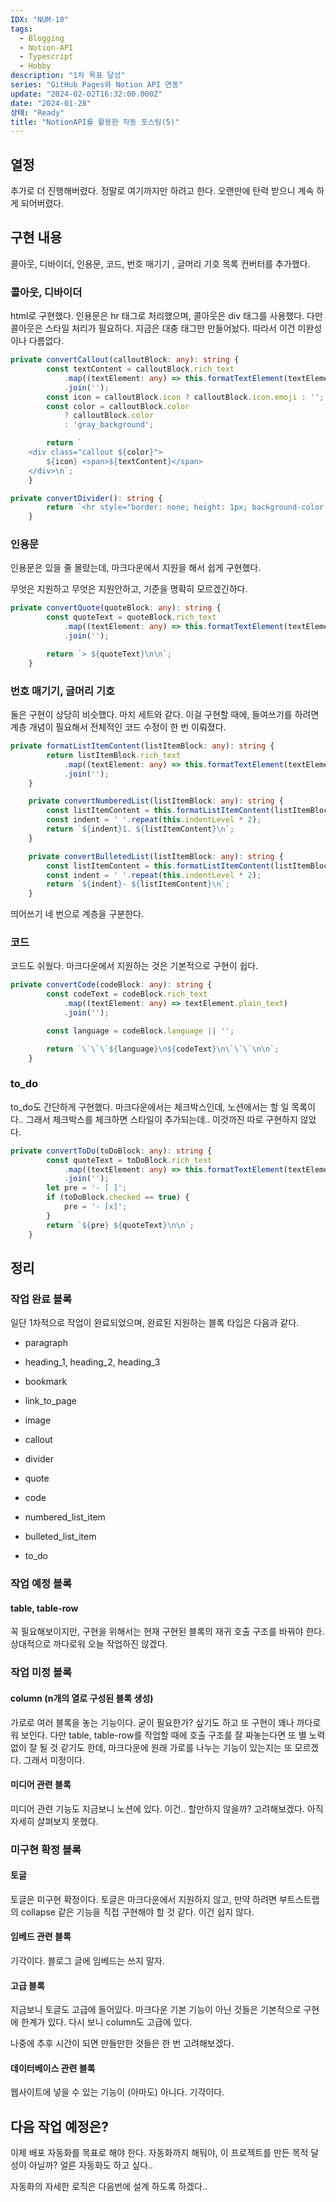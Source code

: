 ```yaml
---
IDX: "NUM-10"
tags:
  - Blogging
  - Notion-API
  - Typescript
  - Hobby
description: "1차 목표 달성"
series: "GitHub Pages와 Notion API 연동"
update: "2024-02-02T16:32:00.000Z"
date: "2024-01-28"
상태: "Ready"
title: "NotionAPI를 활용한 자동 포스팅(5)"
---
```

## 열정

추가로 더 진행해버렸다. 정말로 여기까지만 하려고 한다. 오랜만에 탄력 받으니 계속 하게 되어버렸다. 

## 구현 내용

콜아웃, 디바이더, 인용문, 코드, 번호 매기기 , 글머리 기호 목록 컨버터를 추가했다. 

### 콜아웃, 디바이더

html로 구현했다. 인용문은 hr 태그로 처리했으며, 콜아웃은 div 태그를 사용했다. 다만 콜아웃은 스타일 처리가 필요하다. 지금은 대충 태그만 만들어놨다. 따라서 이건 미완성이나 다름없다. 

```typescript
private convertCallout(calloutBlock: any): string {
        const textContent = calloutBlock.rich_text
            .map((textElement: any) => this.formatTextElement(textElement))
            .join('');
        const icon = calloutBlock.icon ? calloutBlock.icon.emoji : '';
        const color = calloutBlock.color
            ? calloutBlock.color
            : 'gray_background';

        return `
    <div class="callout ${color}">
        ${icon} <span>${textContent}</span>
    </div>\n`;
    }

private convertDivider(): string {
        return `<hr style="border: none; height: 1px; background-color: #e0e0e0; margin: 16px 0;" />\n`;
    }
```

### 인용문

인용문은 있을 줄 몰랐는데, 마크다운에서 지원을 해서 쉽게 구현했다. 

무엇은 지원하고 무엇은 지원안하고, 기준을 명확히 모르겠긴하다. 

```typescript
private convertQuote(quoteBlock: any): string {
        const quoteText = quoteBlock.rich_text
            .map((textElement: any) => this.formatTextElement(textElement))
            .join('');

        return `> ${quoteText}\n\n`;
    }
```

### 번호 매기기, 글머리 기호 

둘은 구현이 상당히 비슷했다. 마치 세트와 같다. 이걸 구현할 때에, 들여쓰기를 하려면 계층 개념이 필요해서 전체적인 코드 수정이 한 번 이뤄졌다. 

```typescript
private formatListItemContent(listItemBlock: any): string {
        return listItemBlock.rich_text
            .map((textElement: any) => this.formatTextElement(textElement))
            .join('');
    }

    private convertNumberedList(listItemBlock: any): string {
        const listItemContent = this.formatListItemContent(listItemBlock);
        const indent = ' '.repeat(this.indentLevel * 2);
        return `${indent}1. ${listItemContent}\n`;
    }

    private convertBulletedList(listItemBlock: any): string {
        const listItemContent = this.formatListItemContent(listItemBlock);
        const indent = ' '.repeat(this.indentLevel * 2);
        return `${indent}- ${listItemContent}\n`;
    }
```

띄어쓰기 네 번으로 계층을 구분한다. 

### 코드 

코드도 쉬웠다. 마크다운에서 지원하는 것은 기본적으로 구현이 쉽다. 

```typescript
private convertCode(codeBlock: any): string {
        const codeText = codeBlock.rich_text
            .map((textElement: any) => textElement.plain_text)
            .join('');

        const language = codeBlock.language || '';

        return `\`\`\`${language}\n${codeText}\n\`\`\`\n\n`;
    }
```

### to_do

to_do도 간단하게 구현했다. 마크다운에서는 체크박스인데, 노션에서는 할 일 목록이다.. 그래서 체크박스를 체크하면 스타일이 추가되는데.. 이것까진 따로 구현하지 않았다. 

```typescript
private convertToDo(toDoBlock: any): string {
        const quoteText = toDoBlock.rich_text
            .map((textElement: any) => this.formatTextElement(textElement))
            .join('');
        let pre = '- [ ]';
        if (toDoBlock.checked == true) {
            pre = '- [x]';
        }
        return `${pre} ${quoteText}\n\n`;
    }
```

## 정리 

### 작업 완료 블록

일단 1차적으로 작업이 완료되었으며, 완료된 지원하는 블록 타입은 다음과 같다. 

- paragraph

- heading_1, heading_2, heading_3

- bookmark

- link_to_page

- image

- callout

- divider

- quote

- code

- numbered_list_item

- bulleted_list_item

- to_do

### 작업 예정 블록

#### table, table-row

꼭 필요해보이지만, 구현을 위해서는 현재 구현된 블록의 재귀 호출 구조를 바꿔야 한다. 상대적으로 까다로워 오늘 작업하진 않겠다. 

### 작업 미정 블록

#### column (n개의 열로 구성된 블록 생성)

가로로 여러 블록을 놓는 기능이다. 굳이 필요한가? 싶기도 하고 또 구현이 꽤나 까다로워 보인다. 다만 table, table-row를 작업할 때에 호출 구조를 잘 짜놓는다면 또 별 노력 없이 잘 될 것 같기도 한데, 마크다운에 원래 가로를 나누는 기능이 있는지는 또 모르겠다. 그래서 미정이다. 

#### 미디어 관련 블록

미디어 관련 기능도 지금보니 노션에 있다. 이건.. 할만하지 않을까? 고려해보겠다. 아직 자세히 살펴보지 못했다. 

### 미구현 확정 블록

#### 토글

토글은 미구현 확정이다. 토글은 마크다운에서 지원하지 않고, 만약 하려면 부트스트랩의 collapse 같은 기능을 직접 구현해야 할 것 같다. 이건 쉽지 않다. 

#### 임베드 관련 블록

기각이다. 블로그 글에 임베드는 쓰지 말자. 

#### 고급 블록

지금보니 토글도 고급에 들어있다. 마크다운 기본 기능이 아닌 것들은 기본적으로 구현에 한계가 있다. 다시 보니 column도 고급에 있다. 

나중에 추후 시간이 되면 만들만한 것들은 한 번 고려해보겠다. 

#### 데이터베이스 관련 블록

웹사이트에 넣을 수 있는 기능이 (아마도) 아니다. 기각이다. 

## 다음 작업 예정은? 

이제 배포 자동화를 목표로 해야 한다. 자동화까지 해둬야, 이 프로젝트를 만든 목적 달성이 아닐까? 얼른 자동화도 하고 싶다..

자동화의 자세한 로직은 다음번에 설계 하도록 하겠다.. 

